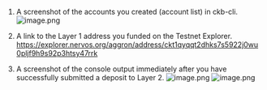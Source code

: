 1. A screenshot of the accounts you created (account list) in ckb-cli.
![image.png](https://i.loli.net/2021/08/09/hGSingoTcb5w7XA.png)

2. A link to the Layer 1 address you funded on the Testnet Explorer.
https://explorer.nervos.org/aggron/address/ckt1qyqqt2dhks7s5922j0wu0pljf9h9s92p3htsy47rrk

3. A screenshot of the console output immediately after you have successfully submitted a deposit to Layer 2.
![image.png](https://i.loli.net/2021/08/09/BVvQzD24REin7aI.png)
![image.png](https://i.loli.net/2021/08/09/fSTNstihKq1dUrI.png)
